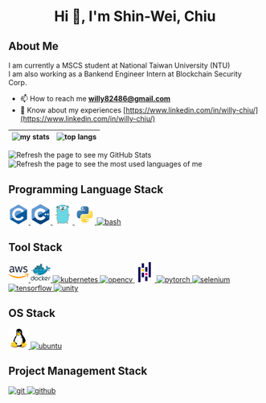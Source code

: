 <h1 align="center">Hi 👋, I'm Shin-Wei, Chiu</h1>

## About Me
I am currently a MSCS student at National Taiwan University (NTU)\
I am also working as a Bankend Engineer Intern at Blockchain Security Corp.
- 📫 How to reach me **willy82486@gmail.com**
- 📄 Know about my experiences [https://www.linkedin.com/in/willy-chiu/](https://www.linkedin.com/in/willy-chiu/)


| <img alt="my stats" src="https://github-readme-stats.vercel.app/api?username=willy82486&show_icons=true&theme=gruvbox" width="400"/> | <img alt="top langs" src="https://github-readme-stats.vercel.app/api/top-langs/?username=willy82486&layout=compact&theme=gruvbox" width="400"/> |
|----------------------------|----------------------------|

<!--<img alt="my stats" align="left" width="50%" src="https://github-readme-stats.vercel.app/api?username=willy82486&show_icons=true"/>
<img alt="top langs" align="left" width="50%" src="https://github-readme-stats.vercel.app/api/top-langs/?username=willy82486&layout=compact"/>-->


<picture>
    <source
    srcset="https://github-readme-stats.vercel.app/api?username=willy82486&show_icons=true&theme=dark"
    media="(prefers-color-scheme: dark)"
    />
    <source
    srcset="https://github-readme-stats.vercel.app/api?username=willy82486&show_icons=true"
    media="(prefers-color-scheme: light), (prefers-color-scheme: no-preference)"
    />
    <img
        alt="Refresh the page to see my GitHub Stats"
        height="190px" align="center"
        src="https://github-readme-stats.vercel.app/api?username=willy82486&show_icons=true"
    />
</picture>
<picture>
    <source
        srcset="https://github-readme-stats.vercel.app/api/top-langs?username=willy82486&layout=compact&hide=jupyter%20notebook&theme=dark"
        media="(prefers-color-scheme: dark)"
    />
    <source
        srcset="https://github-readme-stats.vercel.app/api/top-langs?username=willy82486&layout=compact&hide=jupyter%20notebook"
        media="(prefers-color-scheme: light), (prefers-color-scheme: no-preference)"
    />
    <img
        alt="Refresh the page to see the most used languages of me"
        height="190px" align="center"
        src="https://github-readme-stats.vercel.app/api/top-langs?username=willy82486&layout=compact&hide=jupyter%20notebook"
    />
</picture>


<!--<h3 align="left">Connect with me</h3>
<p align="left">
<a href="https://linkedin.com/in/willy-chiu" target="blank"><img align="center" src="https://raw.githubusercontent.com/rahuldkjain/github-profile-readme-generator/master/src/images/icons/Social/linked-in-alt.svg" alt="willy-chiu" height="30" width="40" /></a>
</p>-->

## Programming Language Stack

<p align="left">   
<a href="https://www.cprogramming.com/" target="_blank" rel="noreferrer"> <img src="https://raw.githubusercontent.com/devicons/devicon/master/icons/c/c-original.svg" alt="c" width="40" height="40"/> </a> 
<a href="https://www.w3schools.com/cpp/" target="_blank" rel="noreferrer"> <img src="https://raw.githubusercontent.com/devicons/devicon/master/icons/cplusplus/cplusplus-original.svg" alt="cplusplus" width="40" height="40"/> </a> 
<a href="https://golang.org" target="_blank" rel="noreferrer"> <img src="https://raw.githubusercontent.com/devicons/devicon/master/icons/go/go-original.svg" alt="go" width="40" height="40"/> </a>
<a href="https://www.python.org" target="_blank" rel="noreferrer"> <img src="https://raw.githubusercontent.com/devicons/devicon/master/icons/python/python-original.svg" alt="python" width="40" height="40"/> </a>  
<a href="https://bash.org/" target="_blank" rel="noreferrer"> <img src="https://www.vectorlogo.zone/logos/gnu_bash/gnu_bash-icon.svg" alt="bash" width="40" height="40"/> </a>
</p>

## Tool Stack
<p align="left">
<a href="https://aws.amazon.com" target="_blank" rel="noreferrer"> <img src="https://raw.githubusercontent.com/devicons/devicon/master/icons/amazonwebservices/amazonwebservices-original-wordmark.svg" alt="aws" width="40" height="40"/> </a>
<a href="https://www.docker.com/" target="_blank" rel="noreferrer"> <img src="https://raw.githubusercontent.com/devicons/devicon/master/icons/docker/docker-original-wordmark.svg" alt="docker" width="40" height="40"/> </a>
<a href="https://kubernetes.io" target="_blank" rel="noreferrer"> <img src="https://www.vectorlogo.zone/logos/kubernetes/kubernetes-icon.svg" alt="kubernetes" width="40" height="40"/> </a>
<a href="https://opencv.org/" target="_blank" rel="noreferrer"> <img src="https://www.vectorlogo.zone/logos/opencv/opencv-icon.svg" alt="opencv" width="40" height="40"/> </a>
<a href="https://pandas.pydata.org/" target="_blank" rel="noreferrer"> <img src="https://raw.githubusercontent.com/devicons/devicon/2ae2a900d2f041da66e950e4d48052658d850630/icons/pandas/pandas-original.svg" alt="pandas" width="40" height="40"/> </a>
<a href="https://pytorch.org/" target="_blank" rel="noreferrer"> <img src="https://www.vectorlogo.zone/logos/pytorch/pytorch-icon.svg" alt="pytorch" width="40" height="40"/> </a>
<a href="https://www.selenium.dev" target="_blank" rel="noreferrer"> <img src="https://raw.githubusercontent.com/detain/svg-logos/780f25886640cef088af994181646db2f6b1a3f8/svg/selenium-logo.svg" alt="selenium" width="40" height="40"/> </a>
<a href="https://www.tensorflow.org" target="_blank" rel="noreferrer"> <img src="https://www.vectorlogo.zone/logos/tensorflow/tensorflow-icon.svg" alt="tensorflow" width="40" height="40"/> </a>
<a href="https://unity.com/" target="_blank" rel="noreferrer"> <img src="https://www.vectorlogo.zone/logos/unity3d/unity3d-icon.svg" alt="unity" width="40" height="40"/> </a>
</p>

## OS Stack
<p align="left">
<a href="https://www.linux.org/" target="_blank" rel="noreferrer"> <img src="https://raw.githubusercontent.com/devicons/devicon/master/icons/linux/linux-original.svg" alt="linux" width="40" height="40"/> </a>
<a href="https://ubuntu.com/" target="_blank" rel="noreferrer"> <img src="https://assets.ubuntu.com/v1/29985a98-ubuntu-logo32.png" alt="ubuntu" width="40" height="40"/> </a>
</p>

## Project Management Stack
<p align="left">
<a href="https://git-scm.com/" target="_blank" rel="noreferrer"> <img src="https://www.vectorlogo.zone/logos/git-scm/git-scm-icon.svg" alt="git" width="40" height="40"/> </a>
<a href="https://github.com/" target="_blank" rel="noreferrer"> <img src="https://github.githubassets.com/images/modules/logos_page/GitHub-Mark.png" alt="github" width="40" height="40"/> </a>
</p>
